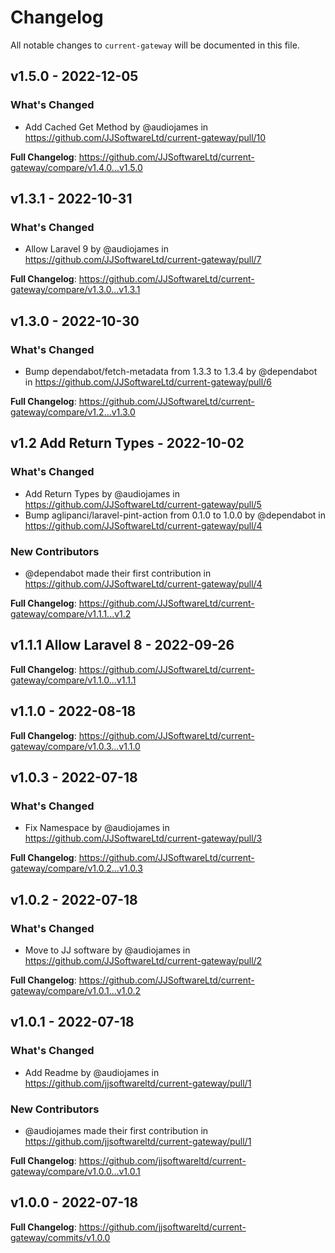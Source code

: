 # Changelog

All notable changes to `current-gateway` will be documented in this file.

## v1.5.0 - 2022-12-05

### What's Changed

- Add Cached Get Method by @audiojames in https://github.com/JJSoftwareLtd/current-gateway/pull/10

**Full Changelog**: https://github.com/JJSoftwareLtd/current-gateway/compare/v1.4.0...v1.5.0

## v1.3.1 - 2022-10-31

### What's Changed

- Allow Laravel 9 by @audiojames in https://github.com/JJSoftwareLtd/current-gateway/pull/7

**Full Changelog**: https://github.com/JJSoftwareLtd/current-gateway/compare/v1.3.0...v1.3.1

## v1.3.0 - 2022-10-30

### What's Changed

- Bump dependabot/fetch-metadata from 1.3.3 to 1.3.4 by @dependabot in https://github.com/JJSoftwareLtd/current-gateway/pull/6

**Full Changelog**: https://github.com/JJSoftwareLtd/current-gateway/compare/v1.2...v1.3.0

## v1.2 Add Return Types - 2022-10-02

### What's Changed

- Add Return Types by @audiojames in https://github.com/JJSoftwareLtd/current-gateway/pull/5
- Bump aglipanci/laravel-pint-action from 0.1.0 to 1.0.0 by @dependabot in https://github.com/JJSoftwareLtd/current-gateway/pull/4

### New Contributors

- @dependabot made their first contribution in https://github.com/JJSoftwareLtd/current-gateway/pull/4

**Full Changelog**: https://github.com/JJSoftwareLtd/current-gateway/compare/v1.1.1...v1.2

## v1.1.1 Allow Laravel 8 - 2022-09-26

**Full Changelog**: https://github.com/JJSoftwareLtd/current-gateway/compare/v1.1.0...v1.1.1

## v1.1.0 - 2022-08-18

**Full Changelog**: https://github.com/JJSoftwareLtd/current-gateway/compare/v1.0.3...v1.1.0

## v1.0.3 - 2022-07-18

### What's Changed

- Fix Namespace by @audiojames in https://github.com/JJSoftwareLtd/current-gateway/pull/3

**Full Changelog**: https://github.com/JJSoftwareLtd/current-gateway/compare/v1.0.2...v1.0.3

## v1.0.2 - 2022-07-18

### What's Changed

- Move to JJ software by @audiojames in https://github.com/JJSoftwareLtd/current-gateway/pull/2

**Full Changelog**: https://github.com/JJSoftwareLtd/current-gateway/compare/v1.0.1...v1.0.2

## v1.0.1 - 2022-07-18

### What's Changed

- Add Readme by @audiojames in https://github.com/jjsoftwareltd/current-gateway/pull/1

### New Contributors

- @audiojames made their first contribution in https://github.com/jjsoftwareltd/current-gateway/pull/1

**Full Changelog**: https://github.com/jjsoftwareltd/current-gateway/compare/v1.0.0...v1.0.1

## v1.0.0 - 2022-07-18

**Full Changelog**: https://github.com/jjsoftwareltd/current-gateway/commits/v1.0.0
